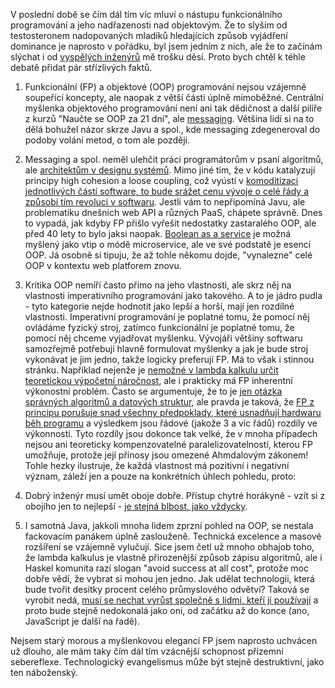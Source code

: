 V poslední době se čím dál tím víc mluví o nástupu funkcionálního programování a jeho nadřazenosti nad objektovým. Že to slyším od testosteronem nadopovaných mladíků hledajících způsob vyjádření dominance je naprosto v pořádku, byl jsem jedním z nich, ale že to začínám slýchat i od [vyspělých inženýrů][Mature engineer] mě trošku děsí. ‎Proto bych chtěl k téhle debatě přidat pár střízlivých faktů.

1. Funkcionální (FP) a objektové (OOP) programování nejsou vzájemně soupeřící koncepty, ale naopak z větší části úplně mimoběžné. Centrální myšlenka objektového programování není ani tak dědičnost a další pilíře z kurzů "Naučte se OOP za 21 dní", ale [messaging][Kay: Messaging]. Většina lidí si na to dělá bohužel názor skrze Javu a spol., kde messaging zdegeneroval do podoby volání metod, o tom ale později.

2. Messaging a spol. neměl ulehčit práci programátorům v psaní algoritmů, ale [architektům v designu systémů][Uncle Bob: Little architecture]. Mimo jiné tím, že v kódu katalyzují principy high cohesion a loose coupling, což vyústí v [komoditizaci jednotlivých částí software, to bude srážet cenu vývoje o celé řády a způsobí tím revoluci v softwaru][Brooks: Silver bullet]. Jestli vám to nepřipomíná Javu, ale problematiku dnešních web API a různých PaaS, chápete správně. Dnes to vypadá, jak kdyby FP přišlo vyřešit nedostatky zastaralého OOP, ale před 40 lety to bylo jaksi naopak.
[Boolean as a service][booleans.io] je možná myšlený jako vtip o módě microservice, ale ve své podstatě je esencí OOP. Já osobně si tipuju, že až tohle někomu dojde, "vynalezne" celé OOP v kontextu web platforem znovu.

3. Kritika OOP nemíří často přímo na jeho vlastnosti, ale skrz něj na vlastnosti imperativního programování jako takového. A to je jádro pudla - tyto kategorie nejde hodnotit jako lepší a horší, mají jen rozdílné vlastnosti. Imperativní programování je poplatné tomu, že pomocí něj ovládáme fyzický stroj, zatímco funkcionální je poplatné tomu, že pomocí něj chceme vyjadřovat myšlenku.
Vývojáři většiny softwaru samozřejmě potřebují hlavně formulovat myšlenky a jak je bude stroj vykonávat je jim jedno, takže logicky preferují FP. Má to však i stinnou stránku. Například nejenže je [nemožné v lambda kalkulu určit teoretickou výpočetní náročnost][SO: lambda calculus], ale i prakticky má FP inherentní výkonostní problém.
Často se argumentuje, že to je [jen otázka správných algoritmů a datových struktur][HAMT], ale pravda je taková, že [FP z principu porušuje snad všechny předpoklady, které usnadňují hardwaru běh programu][FP is bullshit] a výsledkem jsou řádové (jakože 3 a víc řádů) rozdíly ve výkonnosti.‎ Tyto rozdíly jsou dokonce tak velké, že v mnoha případech nejsou ani teoreticky kompenzovatelné paralelizovatelností, kterou FP umožňuje, protože její přínosy jsou omezené Ahmdalovým zákonem! Tohle hezky ilustruje, že každá vlastnost má pozitivní i negativní význam, záleží jen a pouze na konkrétních úhlech pohledu, proto: 

4. Dobrý inženýr musí umět oboje dobře. Přístup chytré horákyně - vzít si z obojího jen to nejlepší - [je stejná blbost, jako vždycky][Strange Loop].

5. I samotná Java, jakkoli mnoha lidem zprzní pohled na OOP, se nestala fackovacím panákem úplně zaslouženě. Technická excelence a masové rozšíření se vzájemně vylučují. Sice jsem četl už mnoho obhajob toho, že lambda kalkulus je vlastně přirozenější způsob zápisu algoritmů, ale i Haskel komunita razí slogan "avoid success at all cost", protože moc dobře vědí, že vybrat si mohou jen jedno.
Jak udělat technologii, která bude tvořit desítky procent celého průmyslového odvětví? Taková se vyrobit nedá, [musí se nechat vyrůst společně s lidmi, kteří jí používají][Growing a language] a proto bude stejně nedokonalá jako oni, od začátku až do konce (ano, JavaScript je další na řadě).

Nejsem starý morous a myšlenkovou elegancí FP jsem naprosto uchvácen už dlouho, ale mám taky čím dál tím vzácnější schopnost přízemní sebereflexe. Technologický evangelismus může být stejně destruktivní, jako ten náboženský.

[Mature engineer]: http://www.kitchensoap.com/2012/10/25/on-being-a-senior-engineer/
[Kay: Messaging]: http://c2.com/cgi/wiki?AlanKayOnMessaging
[Uncle Bob: Little architecture]: http://blog.cleancoder.com/uncle-bob/2016/01/04/ALittleArchitecture.html
[Brooks: Silver bullet]: http://worrydream.com/refs/Brooks-NoSilverBullet.pdf
[booleans.io]: https://booleans.io/
[SO: lambda calculus]: http://cstheory.stackexchange.com/questions/23798/p-and-np-classes-explanation-through-lambda-calculus
[HAMT]: https://blog.acolyer.org/2015/11/27/hamt/
[FP is bullshit]: http://funkcionalne.cz/2015/09/grim-hardware-realities-of-functional-programming/
[Strange Loop]: https://www.youtube.com/watch?v=449j7oKQVkc
[Growing a language]: https://www.youtube.com/watch?v=_ahvzDzKdB0
